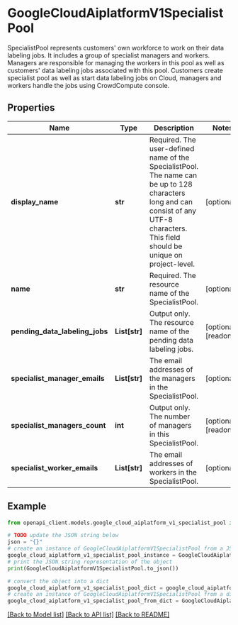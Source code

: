 # GoogleCloudAiplatformV1SpecialistPool

SpecialistPool represents customers' own workforce to work on their data labeling jobs. It includes a group of specialist managers and workers. Managers are responsible for managing the workers in this pool as well as customers' data labeling jobs associated with this pool. Customers create specialist pool as well as start data labeling jobs on Cloud, managers and workers handle the jobs using CrowdCompute console.

## Properties

Name | Type | Description | Notes
------------ | ------------- | ------------- | -------------
**display_name** | **str** | Required. The user-defined name of the SpecialistPool. The name can be up to 128 characters long and can consist of any UTF-8 characters. This field should be unique on project-level. | [optional] 
**name** | **str** | Required. The resource name of the SpecialistPool. | [optional] 
**pending_data_labeling_jobs** | **List[str]** | Output only. The resource name of the pending data labeling jobs. | [optional] [readonly] 
**specialist_manager_emails** | **List[str]** | The email addresses of the managers in the SpecialistPool. | [optional] 
**specialist_managers_count** | **int** | Output only. The number of managers in this SpecialistPool. | [optional] [readonly] 
**specialist_worker_emails** | **List[str]** | The email addresses of workers in the SpecialistPool. | [optional] 

## Example

```python
from openapi_client.models.google_cloud_aiplatform_v1_specialist_pool import GoogleCloudAiplatformV1SpecialistPool

# TODO update the JSON string below
json = "{}"
# create an instance of GoogleCloudAiplatformV1SpecialistPool from a JSON string
google_cloud_aiplatform_v1_specialist_pool_instance = GoogleCloudAiplatformV1SpecialistPool.from_json(json)
# print the JSON string representation of the object
print(GoogleCloudAiplatformV1SpecialistPool.to_json())

# convert the object into a dict
google_cloud_aiplatform_v1_specialist_pool_dict = google_cloud_aiplatform_v1_specialist_pool_instance.to_dict()
# create an instance of GoogleCloudAiplatformV1SpecialistPool from a dict
google_cloud_aiplatform_v1_specialist_pool_from_dict = GoogleCloudAiplatformV1SpecialistPool.from_dict(google_cloud_aiplatform_v1_specialist_pool_dict)
```
[[Back to Model list]](../README.md#documentation-for-models) [[Back to API list]](../README.md#documentation-for-api-endpoints) [[Back to README]](../README.md)



